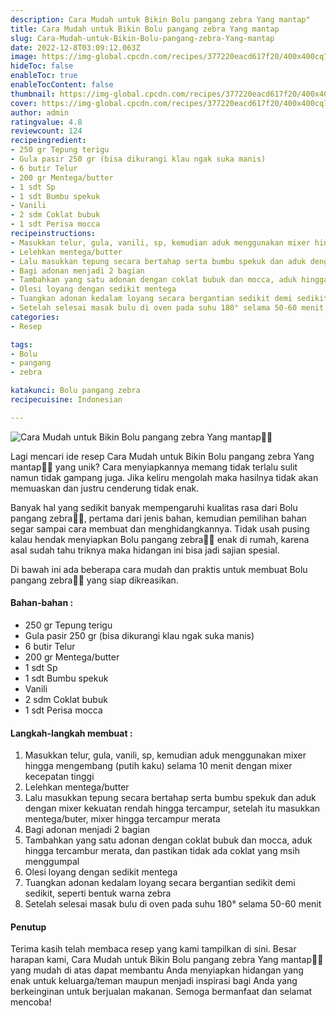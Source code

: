 ```yaml
---
description: Cara Mudah untuk Bikin Bolu pangang zebra Yang mantap"
title: Cara Mudah untuk Bikin Bolu pangang zebra Yang mantap
slug: Cara-Mudah-untuk-Bikin-Bolu-pangang-zebra-Yang-mantap
date: 2022-12-8T03:09:12.063Z
image: https://img-global.cpcdn.com/recipes/377220eacd617f20/400x400cq70/photo.jpg
hideToc: false
enableToc: true
enableTocContent: false
thumbnail: https://img-global.cpcdn.com/recipes/377220eacd617f20/400x400cq70/photo.jpg
cover: https://img-global.cpcdn.com/recipes/377220eacd617f20/400x400cq70/photo.jpg
author: admin
ratingvalue: 4.8
reviewcount: 124
recipeingredient:
- 250 gr Tepung terigu
- Gula pasir 250 gr (bisa dikurangi klau ngak suka manis)
- 6 butir Telur
- 200 gr Mentega/butter
- 1 sdt Sp
- 1 sdt Bumbu spekuk
- Vanili
- 2 sdm Coklat bubuk
- 1 sdt Perisa mocca
recipeinstructions:
- Masukkan telur, gula, vanili, sp, kemudian aduk menggunakan mixer hingga mengembang (putih kaku) selama 10 menit dengan mixer kecepatan tinggi
- Lelehkan mentega/butter
- Lalu masukkan tepung secara bertahap serta bumbu spekuk dan aduk dengan mixer kekuatan rendah hingga tercampur, setelah itu masukkan mentega/buter, mixer hingga tercampur merata
- Bagi adonan menjadi 2 bagian
- Tambahkan yang satu adonan dengan coklat bubuk dan mocca, aduk hingga tercambur merata, dan pastikan tidak ada coklat yang msih menggumpal
- Olesi loyang dengan sedikit mentega
- Tuangkan adonan kedalam loyang secara bergantian sedikit demi sedikit, seperti bentuk warna zebra
- Setelah selesai masak bulu di oven pada suhu 180° selama 50-60 menit
categories:
- Resep

tags:
- Bolu
- pangang
- zebra

katakunci: Bolu pangang zebra
recipecuisine: Indonesian

---
```


![Cara Mudah untuk Bikin Bolu pangang zebra Yang mantap👩‍🍳](https://img-global.cpcdn.com/recipes/377220eacd617f20/400x400cq70/photo.jpg)

Lagi mencari ide resep Cara Mudah untuk Bikin Bolu pangang zebra Yang mantap👩‍🍳 yang unik? Cara menyiapkannya memang tidak terlalu sulit namun tidak gampang juga. Jika keliru mengolah maka hasilnya tidak akan memuaskan dan justru cenderung tidak enak.

Banyak hal yang sedikit banyak mempengaruhi kualitas rasa dari Bolu pangang zebra👩‍🍳, pertama dari jenis bahan, kemudian pemilihan bahan segar sampai cara membuat dan menghidangkannya. Tidak usah pusing kalau hendak menyiapkan Bolu pangang zebra👩‍🍳 enak di rumah, karena asal sudah tahu triknya maka hidangan ini bisa jadi sajian spesial.

Di bawah ini ada beberapa cara mudah dan praktis untuk membuat Bolu pangang zebra👩‍🍳 yang siap dikreasikan.

<!--inarticleads1-->

#### Bahan-bahan :

- 250 gr Tepung terigu
- Gula pasir 250 gr (bisa dikurangi klau ngak suka manis)
- 6 butir Telur
- 200 gr Mentega/butter
- 1 sdt Sp
- 1 sdt Bumbu spekuk
- Vanili
- 2 sdm Coklat bubuk
- 1 sdt Perisa mocca

<!--inarticleads2-->

#### Langkah-langkah membuat :

1. Masukkan telur, gula, vanili, sp, kemudian aduk menggunakan mixer hingga mengembang (putih kaku) selama 10 menit dengan mixer kecepatan tinggi
1. Lelehkan mentega/butter
1. Lalu masukkan tepung secara bertahap serta bumbu spekuk dan aduk dengan mixer kekuatan rendah hingga tercampur, setelah itu masukkan mentega/buter, mixer hingga tercampur merata
1. Bagi adonan menjadi 2 bagian
1. Tambahkan yang satu adonan dengan coklat bubuk dan mocca, aduk hingga tercambur merata, dan pastikan tidak ada coklat yang msih menggumpal
1. Olesi loyang dengan sedikit mentega
1. Tuangkan adonan kedalam loyang secara bergantian sedikit demi sedikit, seperti bentuk warna zebra
1. Setelah selesai masak bulu di oven pada suhu 180° selama 50-60 menit

#### Penutup

Terima kasih telah membaca resep yang kami tampilkan di sini. Besar harapan kami, Cara Mudah untuk Bikin Bolu pangang zebra Yang mantap👩‍🍳 yang mudah di atas dapat membantu Anda menyiapkan hidangan yang enak untuk keluarga/teman maupun menjadi inspirasi bagi Anda yang berkeinginan untuk berjualan makanan. Semoga bermanfaat dan selamat mencoba!
